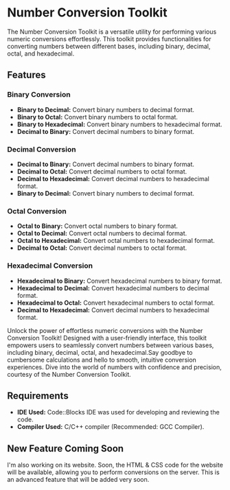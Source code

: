 # Number Conversion Toolkit

The Number Conversion Toolkit is a versatile utility for performing various numeric conversions effortlessly. This toolkit provides functionalities for converting numbers between different bases, including binary, decimal, octal, and hexadecimal.

## Features

### Binary Conversion
- **Binary to Decimal:** Convert binary numbers to decimal format.
- **Binary to Octal:** Convert binary numbers to octal format.
- **Binary to Hexadecimal:** Convert binary numbers to hexadecimal format.
- **Decimal to Binary:** Convert decimal numbers to binary format.

### Decimal Conversion
- **Decimal to Binary:** Convert decimal numbers to binary format.
- **Decimal to Octal:** Convert decimal numbers to octal format.
- **Decimal to Hexadecimal:** Convert decimal numbers to hexadecimal format.
- **Binary to Decimal:** Convert binary numbers to decimal format.

### Octal Conversion
- **Octal to Binary:** Convert octal numbers to binary format.
- **Octal to Decimal:** Convert octal numbers to decimal format.
- **Octal to Hexadecimal:** Convert octal numbers to hexadecimal format.
- **Decimal to Octal:** Convert decimal numbers to octal format.

### Hexadecimal Conversion
- **Hexadecimal to Binary:** Convert hexadecimal numbers to binary format.
- **Hexadecimal to Decimal:** Convert hexadecimal numbers to decimal format.
- **Hexadecimal to Octal:** Convert hexadecimal numbers to octal format.
- **Decimal to Hexadecimal:** Convert decimal numbers to hexadecimal format.

Unlock the power of effortless numeric conversions with the Number Conversion Toolkit! Designed with a user-friendly interface, this toolkit empowers users to seamlessly convert numbers between various bases, including binary, decimal, octal, and hexadecimal.Say goodbye to cumbersome calculations and hello to smooth, intuitive conversion experiences. Dive into the world of numbers with confidence and precision, courtesy of the Number Conversion Toolkit.


## Requirements

- **IDE Used:** Code::Blocks IDE was used for developing and reviewing the code.
- **Compiler Used:** C/C++ compiler (Recommended: GCC Compiler).

## New Feature Coming Soon

I'm also working on its website. Soon, the HTML & CSS code for the website will be available, allowing you to perform conversions on the server. This is an advanced feature that will be added very soon.
